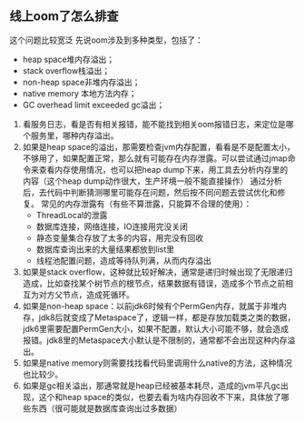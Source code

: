 ## 线上oom了怎么排查

这个问题比较宽泛
先说oom涉及到多种类型，包括了：

- heap space堆内存溢出； 
- stack overflow栈溢出；
- non-heap space非堆内存溢出；
- native memory 本地方法内存；
- GC overhead limit exceeded gc溢出；



1. 看服务日志，看是否有相关报错，能不能找到相关oom报错日志，来定位是哪个服务里，哪种内存溢出。
2. 如果是heap space的溢出，那需要检查jvm内存配置，看看是不是配置太小，不够用了，如果配置正常，那么就有可能存在内存泄露。可以尝试通过jmap命令来查看内存使用情况，也可以把heap dump下来，用工具去分析内存里的内容（这个heap dump动作很大，生产环境一般不能直接操作）
   通过分析后，去代码中判断猜测哪里可能存在问题，然后按不同问题去尝试优化和修复。
   常见的内存泄露有（有些不算泄露，只能算不合理的使用）：
   - ThreadLocal的泄露
   - 数据库连接，网络连接，IO连接用完没关闭
   - 静态变量集合存放了太多的内容，用完没有回收
   - 数据库查询出来的大量结果都放到list里
   - 线程池配置问题，造成等待队列满，从而内存溢出
3. 如果是stack overflow，这种就比较好解决，通常是递归时候出现了无限递归造成，比如查找某个树节点的根节点，结果数据有错误，造成多个节点之前相互为对方父节点，造成死循环。
4. 如果是non-heap space：以前jdk6时候有个PermGen内存，就属于非堆内存，jdk8后就变成了Metaspace了，逻辑一样，都是存放加载类之类的数据，jdk6里需要配置PermGen大小，如果不配置，默认大小可能不够，就会造成报错。jdk8里的Metaspace大小默认是不限制的，通常都不会出现这种内存溢出。
5. 如果是native memory则需要找找看代码里调用什么native的方法，这种情况也比较少。
6. 如果是gc相关溢出，那通常就是heap已经被基本耗尽，造成的jvm平凡gc出现，这个和heap space的类似，也要去看为啥内存回收不下来，具体放了哪些东西（很可能就是数据库查询出过多数据）